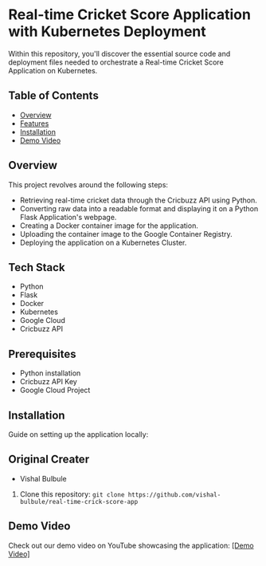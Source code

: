 # Real-time Cricket Score Application with Kubernetes Deployment

Within this repository, you'll discover the essential source code and deployment files needed to orchestrate a Real-time Cricket Score Application on Kubernetes.

## Table of Contents

- [Overview](#overview)
- [Features](#features)
- [Installation](#installation)
- [Demo Video](#demo-video)



## Overview

This project revolves around the following steps:

- Retrieving real-time cricket data through the Cricbuzz API using Python.
- Converting raw data into a readable format and displaying it on a Python Flask Application's webpage.
- Creating a Docker container image for the application.
- Uploading the container image to the Google Container Registry.
- Deploying the application on a Kubernetes Cluster.

## Tech Stack

- Python
- Flask
- Docker
- Kubernetes
- Google Cloud
- Cricbuzz API

## Prerequisites

- Python installation
- Cricbuzz API Key
- Google Cloud Project

## Installation

Guide on setting up the application locally:

## Original Creater 
- Vishal Bulbule
1. Clone this repository: `git clone https://github.com/vishal-bulbule/real-time-crick-score-app`

## Demo Video

Check out our demo video on YouTube showcasing the application:
[[Demo Video]](https://youtu.be/4HJ1D1nh2Yc?si=sQu4VT9B0E2aA0pf)
